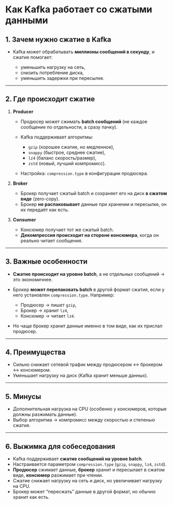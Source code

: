 # Как Kafka работает со сжатыми данными

## 1. Зачем нужно сжатие в Kafka

* Kafka может обрабатывать **миллионы сообщений в секунду**, и сжатие помогает:

    * уменьшить нагрузку на сеть,
    * снизить потребление диска,
    * уменьшить задержки при пересылке.

---

## 2. Где происходит сжатие

1. **Producer**

    * Продюсер может сжимать **batch сообщений** (не каждое сообщение по отдельности, а сразу пачку).
    * Kafka поддерживает алгоритмы:

        * `gzip` (хорошее сжатие, но медленное),
        * `snappy` (быстрое, среднее сжатие),
        * `lz4` (баланс скорость/размер),
        * `zstd` (новый, лучший компромисс).
    * Настройка: `compression.type` в конфигурации продюсера.

2. **Broker**

    * Брокер получает сжатый batch и сохраняет его на диск **в сжатом виде** (zero-copy).
    * Брокер **не распаковывает** данные при хранении и пересылке, он их передаёт как есть.

3. **Consumer**

    * Консюмер получает тот же сжатый batch.
    * **Декомпрессия происходит на стороне консюмера**, когда он реально читает сообщения.

---

## 3. Важные особенности

* **Сжатие происходит на уровне batch**, а не отдельных сообщений → это экономичнее.
* Брокер **может перепаковать batch** в другой формат сжатия, если у него установлен `compression.type`. Например:

    * Продюсер → пишет `gzip`,
    * Брокер → хранит `lz4`,
    * Консюмер → читает `lz4`.
* Но чаще брокер хранит данные именно в том виде, как их прислал продюсер.

---

## 4. Преимущества

* Сильно снижает сетевой трафик между продюсером ↔ брокером ↔ консюмером.
* Уменьшает нагрузку на диск (Kafka хранит меньше данных).

---

## 5. Минусы

* Дополнительная нагрузка на CPU (особенно у консюмеров, которые должны разжимать данные).
* Выбор алгоритма → компромисс между скоростью и степенью сжатия.

---

## 6. Выжимка для собеседования

* Kafka поддерживает **сжатие сообщений на уровне batch**.
* Настраивается параметром `compression.type` (`gzip`, `snappy`, `lz4`, `zstd`).
* **Продюсер** сжимает данные, **брокер** хранит и пересылает в сжатом виде, **консюмер** разжимает при чтении.
* Сжатие снижает нагрузку на сеть и диск, но увеличивает нагрузку на CPU.
* Брокер может “пересжать” данные в другой формат, но обычно хранит как есть.
